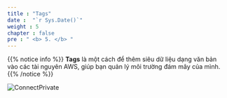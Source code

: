 ```yaml
---
title : "Tags"
date :  "`r Sys.Date()`" 
weight : 5 
chapter : false
pre : " <b> 5. </b> "
---
```


{{% notice info %}}
**Tags** là một cách để thêm siêu dữ liệu dạng văn bản vào các tài nguyên AWS, giúp bạn quản lý môi trường đám mây của mình.
{{% /notice %}}

![ConnectPrivate](/images/5.png)

